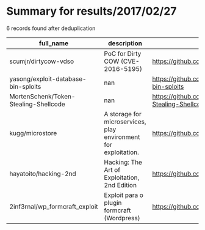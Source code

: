 
# Summary for results/2017/02/27
    
6 records found after deduplication

| full_name | description | html_url | matched_list | matched_count | pushed_at | size | stargazers_count | language | forks_count | vul_ids |
|---------------------------------------|-----------------------------------------------------------------|----------------------------------------------------------|-----------------------|-----------------|---------------------------|--------|--------------------|------------|---------------|-------------------|
| scumjr/dirtycow-vdso | PoC for Dirty COW (CVE-2016-5195) | https://github.com/scumjr/dirtycow-vdso | ['cve poc'] | 1 | 2017-02-27 18:56:12+00:00 | 26 | 381 | C | 135 | ['CVE-2016-5195'] |
| yasong/exploit-database-bin-sploits | nan | https://github.com/yasong/exploit-database-bin-sploits | ['exploit', 'sploit'] | 2 | 2017-02-27 12:38:34+00:00 | 756506 | 0 | Python | 1 | [] |
| MortenSchenk/Token-Stealing-Shellcode | nan | https://github.com/MortenSchenk/Token-Stealing-Shellcode | ['shellcode'] | 1 | 2017-02-27 12:22:50+00:00 | 1 | 42 | Assembly | 28 | [] |
| kugg/microstore | A storage for microservices, play environment for exploitation. | https://github.com/kugg/microstore | ['exploit'] | 1 | 2017-02-27 14:50:20+00:00 | 5 | 0 | | 0 | [] |
| hayatoito/hacking-2nd | Hacking: The Art of Exploitation, 2nd Edition | https://github.com/hayatoito/hacking-2nd | ['exploit'] | 1 | 2017-02-27 15:15:28+00:00 | 106 | 0 | C | 0 | [] |
| 2inf3rnal/wp_formcraft_exploit | Exploit para o plugin formcraft (Wordpress) | https://github.com/2inf3rnal/wp_formcraft_exploit | ['exploit'] | 1 | 2017-02-27 20:56:08+00:00 | 4 | 2 | Python | 0 | [] |
